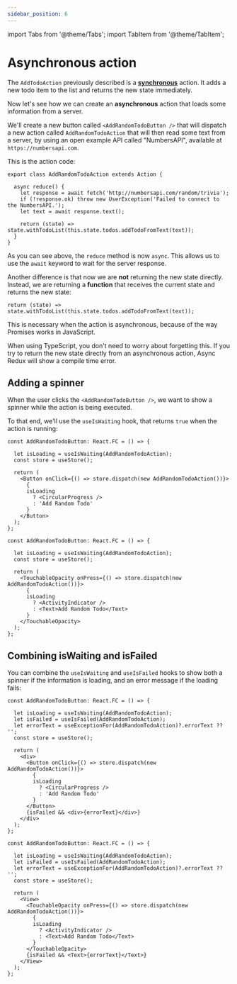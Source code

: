 ```yaml
---
sidebar_position: 6
---
```


import Tabs from '@theme/Tabs';
import TabItem from '@theme/TabItem';

# Asynchronous action

The `AddTodoAction` previously described is a **[synchronous](./sync-action)** action.
It adds a new todo item to the list and returns the new state immediately.

Now let's see how we can create an **asynchronous** action that loads some information from 
a server.

We'll create a new button called `<AddRandomTodoButton />` that will dispatch a new action
called `AddRandomTodoAction` that will then read some text from a server,
by using an open example API called "NumbersAPI", available at `https://numbersapi.com`.

This is the action code:

```tsx title="AddRandomTodoAction.ts"
export class AddRandomTodoAction extends Action {

  async reduce() {
    let response = await fetch('http://numbersapi.com/random/trivia');
    if (!response.ok) throw new UserException('Failed to connect to the NumbersAPI.');    
    let text = await response.text();
     
    return (state) => state.withTodoList(this.state.todos.addTodoFromText(text));
  }
} 
``` 

As you can see above, the `reduce` method is now `async`. This allows us to use the `await` keyword
to wait for the server response.

Another difference is that now we are **not** returning the new state directly. 
Instead, we are returning a **function** that receives the current state and returns the new state:

```tsx
return (state) => state.withTodoList(this.state.todos.addTodoFromText(text)); 
``` 

This is necessary when the action is asynchronous, because of the way Promises works in JavaScript.

When using TypeScript, you don't need to worry about forgetting this.
If you try to return the new state directly from an asynchronous action, 
Async Redux will show a compile time error.

## Adding a spinner

When the user clicks the `<AddRandomTodoButton />`, we want to show a spinner while the action is
being executed.

To that end, we'll use the `useIsWaiting` hook,
that returns `true` when the action is running:

<Tabs>
<TabItem value="rw" label="React Web">

```tsx
const AddRandomTodoButton: React.FC = () => {

  let isLoading = useIsWaiting(AddRandomTodoAction);
  const store = useStore();

  return (
    <Button onClick={() => store.dispatch(new AddRandomTodoAction())}>
      {
      isLoading 
        ? <CircularProgress /> 
        : 'Add Random Todo'
      }
    </Button>
  );
};

```

</TabItem>
<TabItem value="rn" label="React Native">

```tsx 
const AddRandomTodoButton: React.FC = () => {

  let isLoading = useIsWaiting(AddRandomTodoAction);
  const store = useStore();

  return (
    <TouchableOpacity onPress={() => store.dispatch(new AddRandomTodoAction())}>
      {
      isLoading 
        ? <ActivityIndicator /> 
        : <Text>Add Random Todo</Text>
      }
    </TouchableOpacity>
  );
};
```

</TabItem>
</Tabs>

## Combining isWaiting and isFailed

You can combine the `useIsWaiting` and `useIsFailed` hooks
to show both a spinner if the information is loading,
and an error message if the loading fails:

<Tabs>
<TabItem value="rw" label="React Web">

```tsx
const AddRandomTodoButton: React.FC = () => {

  let isLoading = useIsWaiting(AddRandomTodoAction);
  let isFailed = useIsFailed(AddRandomTodoAction);
  let errorText = useExceptionFor(AddRandomTodoAction)?.errorText ?? '';
  const store = useStore();

  return (
    <div>
      <Button onClick={() => store.dispatch(new AddRandomTodoAction())}>
        {
        isLoading 
          ? <CircularProgress /> 
          : 'Add Random Todo'
        }
      </Button>
      {isFailed && <div>{errorText}</div>}
    </div>
  );
};
```

</TabItem>
<TabItem value="rn" label="React Native">

```tsx
const AddRandomTodoButton: React.FC = () => {

  let isLoading = useIsWaiting(AddRandomTodoAction);
  let isFailed = useIsFailed(AddRandomTodoAction);
  let errorText = useExceptionFor(AddRandomTodoAction)?.errorText ?? '';
  const store = useStore();

  return (
    <View>
      <TouchableOpacity onPress={() => store.dispatch(new AddRandomTodoAction())}>
        {
        isLoading 
          ? <ActivityIndicator /> 
          : <Text>Add Random Todo</Text>
        }
      </TouchableOpacity>
      {isFailed && <Text>{errorText}</Text>}
    </View>
  );
};
```

</TabItem>
</Tabs>

